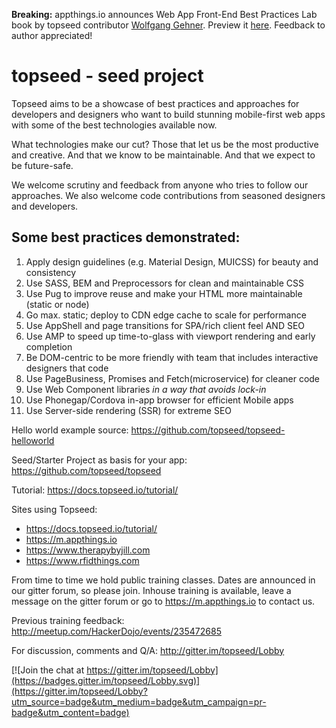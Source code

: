 **Breaking:** appthings.io announces Web App Front-End Best Practices Lab book by topseed contributor <a href='https://m.appthings.io/en/team/index.html' target='_blank'>Wolfgang Gehner</a>. Preview it <a href='https://m.appthings.io/en/books/wgBookPreview.pdf' target='_blank'>here</a>. Feedback to author appreciated!

# topseed - seed project

Topseed aims to be a showcase of best practices and approaches for developers and designers who want to build stunning mobile-first web apps with some of the best technologies available now.

What technologies make our cut? Those that let us be the most
productive and creative. And that we know to be maintainable. And that we expect to be future-safe.

We welcome scrutiny and feedback from anyone who tries to follow our approaches. We also welcome code contributions from seasoned designers and developers.

## Some best practices demonstrated:
1. Apply design guidelines (e.g. Material Design, MUICSS) for beauty and consistency
2. Use SASS, BEM and Preprocessors for clean and maintainable CSS
3. Use Pug to improve reuse and make your HTML more maintainable (static or node)
4. Go max. static; deploy to CDN edge cache to scale for performance
5. Use AppShell and page transitions for SPA/rich client feel AND SEO
6. Use AMP to speed up time-to-glass with viewport rendering and early completion
7. Be DOM-centric to be more friendly with team that includes interactive designers that code
8. Use PageBusiness, Promises and Fetch(microservice) for cleaner code
9. Use Web Component libraries _in a way that avoids lock-in_
10. Use Phonegap/Cordova in-app browser for efficient Mobile apps
11. Use Server-side rendering (SSR) for extreme SEO

Hello world example source: 
<https://github.com/topseed/topseed-helloworld>

Seed/Starter Project as basis for your app: 
<https://github.com/topseed/topseed>

Tutorial: 
<https://docs.topseed.io/tutorial/> 

Sites using Topseed:
- <https://docs.topseed.io/tutorial/>
- <https://m.appthings.io>
- <https://www.therapybyjill.com>
- <https://www.rfidthings.com>


From time to time we hold public training classes. Dates are announced in our gitter forum, so please join.
Inhouse training is available, leave a message on the gitter forum or go to <https://m.appthings.io> to contact us. 

Previous training feedback: <http://meetup.com/HackerDojo/events/235472685>

For discussion, comments and Q/A: http://gitter.im/topseed/Lobby

[![Join the chat at https://gitter.im/topseed/Lobby](https://badges.gitter.im/topseed/Lobby.svg)](https://gitter.im/topseed/Lobby?utm_source=badge&utm_medium=badge&utm_campaign=pr-badge&utm_content=badge)

